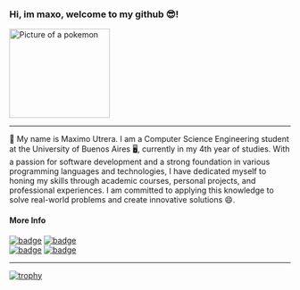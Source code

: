 ### Hi, im maxo, welcome to my github 😎!

<img src="https://images-wixmp-ed30a86b8c4ca887773594c2.wixmp.com/f/3321c70e-a1a8-4754-9c16-dde2c745e9c4/d3grmf7-73c11cd6-ff1e-4a11-9544-be9acc9b41d8.png?token=eyJ0eXAiOiJKV1QiLCJhbGciOiJIUzI1NiJ9.eyJzdWIiOiJ1cm46YXBwOjdlMGQxODg5ODIyNjQzNzNhNWYwZDQxNWVhMGQyNmUwIiwiaXNzIjoidXJuOmFwcDo3ZTBkMTg4OTgyMjY0MzczYTVmMGQ0MTVlYTBkMjZlMCIsIm9iaiI6W1t7InBhdGgiOiJcL2ZcLzMzMjFjNzBlLWExYTgtNDc1NC05YzE2LWRkZTJjNzQ1ZTljNFwvZDNncm1mNy03M2MxMWNkNi1mZjFlLTRhMTEtOTU0NC1iZTlhY2M5YjQxZDgucG5nIn1dXSwiYXVkIjpbInVybjpzZXJ2aWNlOmZpbGUuZG93bmxvYWQiXX0.ohJy1B99SirTFRz4JA0DN4KYeU2mCg8idWiHUQWubBA" width="180" height="160" alt="Picture of a pokemon">

<hr />

🍃 My name is Maximo Utrera. I am a Computer Science Engineering student at the University of Buenos Aires 🖥️, currently in my 4th year of studies. With a passion for software development and a strong foundation in various programming languages and technologies, I have dedicated myself to honing my skills through academic courses, personal projects, and professional experiences. I am committed to applying this knowledge to solve real-world problems and create innovative solutions 😄.

#### More Info

[![badge](https://img.shields.io/badge/-LinkedIn-blue?logo=linkedin)](https://www.linkedin.com/in/maximo-utrera/)
[![badge](https://img.shields.io/badge/-Portfolio-gray?logo=gamejolt&logoColor=white)](https://maxogod.github.io/)    
[![badge](https://img.shields.io/badge/-CV%20(eng)-black?logo=readdotcv&logoColor=black&labelColor=white)](https://maxogod.github.io/Maximo%20Utrera%20CV.pdf)
[![badge](https://img.shields.io/badge/-CV%20(esp)-black?logo=readdotcv&logoColor=black&labelColor=white)](https://maxogod.github.io/Maximo%20Utrera%20CV%20-%20Espa%C3%B1ol.pdf)

<hr />

[![trophy](https://github-profile-trophy.vercel.app/?username=maxogod&theme=tokyonight&no-bg=false&no-frame=true)](https://github.com/ryo-ma/github-profile-trophy)

<!-- [![My stats](https://github-readme-stats.vercel.app/api?username=maxogod&show_icons=true&theme=tokyonight)](https://github.com/anuraghazra/github-readme-stats) -->
